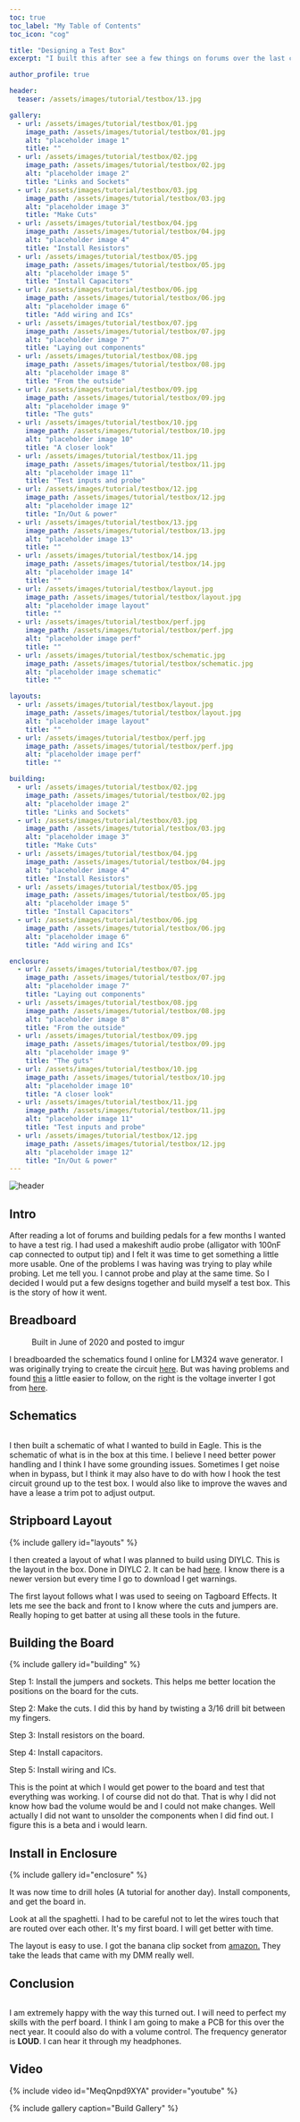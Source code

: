 ```yaml
---
toc: true
toc_label: "My Table of Contents"
toc_icon: "cog"

title: "Designing a Test Box"
excerpt: "I built this after see a few things on forums over the last couple of months."

author_profile: true

header:
  teaser: /assets/images/tutorial/testbox/13.jpg

gallery:
  - url: /assets/images/tutorial/testbox/01.jpg
    image_path: /assets/images/tutorial/testbox/01.jpg
    alt: "placeholder image 1"
    title: ""
  - url: /assets/images/tutorial/testbox/02.jpg
    image_path: /assets/images/tutorial/testbox/02.jpg
    alt: "placeholder image 2"
    title: "Links and Sockets"
  - url: /assets/images/tutorial/testbox/03.jpg
    image_path: /assets/images/tutorial/testbox/03.jpg
    alt: "placeholder image 3"
    title: "Make Cuts"
  - url: /assets/images/tutorial/testbox/04.jpg
    image_path: /assets/images/tutorial/testbox/04.jpg
    alt: "placeholder image 4"
    title: "Install Resistors"
  - url: /assets/images/tutorial/testbox/05.jpg
    image_path: /assets/images/tutorial/testbox/05.jpg
    alt: "placeholder image 5"
    title: "Install Capacitors"
  - url: /assets/images/tutorial/testbox/06.jpg
    image_path: /assets/images/tutorial/testbox/06.jpg
    alt: "placeholder image 6"
    title: "Add wiring and ICs"
  - url: /assets/images/tutorial/testbox/07.jpg
    image_path: /assets/images/tutorial/testbox/07.jpg
    alt: "placeholder image 7"
    title: "Laying out components"
  - url: /assets/images/tutorial/testbox/08.jpg
    image_path: /assets/images/tutorial/testbox/08.jpg
    alt: "placeholder image 8"
    title: "From the outside"
  - url: /assets/images/tutorial/testbox/09.jpg
    image_path: /assets/images/tutorial/testbox/09.jpg
    alt: "placeholder image 9"
    title: "The guts"
  - url: /assets/images/tutorial/testbox/10.jpg
    image_path: /assets/images/tutorial/testbox/10.jpg
    alt: "placeholder image 10"
    title: "A closer look"
  - url: /assets/images/tutorial/testbox/11.jpg
    image_path: /assets/images/tutorial/testbox/11.jpg
    alt: "placeholder image 11"
    title: "Test inputs and probe"
  - url: /assets/images/tutorial/testbox/12.jpg
    image_path: /assets/images/tutorial/testbox/12.jpg
    alt: "placeholder image 12"
    title: "In/Out & power"
  - url: /assets/images/tutorial/testbox/13.jpg
    image_path: /assets/images/tutorial/testbox/13.jpg
    alt: "placeholder image 13"
    title: ""
  - url: /assets/images/tutorial/testbox/14.jpg
    image_path: /assets/images/tutorial/testbox/14.jpg
    alt: "placeholder image 14"
    title: ""
  - url: /assets/images/tutorial/testbox/layout.jpg
    image_path: /assets/images/tutorial/testbox/layout.jpg
    alt: "placeholder image layout"
    title: ""
  - url: /assets/images/tutorial/testbox/perf.jpg
    image_path: /assets/images/tutorial/testbox/perf.jpg
    alt: "placeholder image perf"
    title: ""
  - url: /assets/images/tutorial/testbox/schematic.jpg
    image_path: /assets/images/tutorial/testbox/schematic.jpg
    alt: "placeholder image schematic"
    title: ""

layouts:
  - url: /assets/images/tutorial/testbox/layout.jpg
    image_path: /assets/images/tutorial/testbox/layout.jpg
    alt: "placeholder image layout"
    title: ""
  - url: /assets/images/tutorial/testbox/perf.jpg
    image_path: /assets/images/tutorial/testbox/perf.jpg
    alt: "placeholder image perf"
    title: ""

building:
  - url: /assets/images/tutorial/testbox/02.jpg
    image_path: /assets/images/tutorial/testbox/02.jpg
    alt: "placeholder image 2"
    title: "Links and Sockets"
  - url: /assets/images/tutorial/testbox/03.jpg
    image_path: /assets/images/tutorial/testbox/03.jpg
    alt: "placeholder image 3"
    title: "Make Cuts"
  - url: /assets/images/tutorial/testbox/04.jpg
    image_path: /assets/images/tutorial/testbox/04.jpg
    alt: "placeholder image 4"
    title: "Install Resistors"
  - url: /assets/images/tutorial/testbox/05.jpg
    image_path: /assets/images/tutorial/testbox/05.jpg
    alt: "placeholder image 5"
    title: "Install Capacitors"
  - url: /assets/images/tutorial/testbox/06.jpg
    image_path: /assets/images/tutorial/testbox/06.jpg
    alt: "placeholder image 6"
    title: "Add wiring and ICs"

enclosure:
  - url: /assets/images/tutorial/testbox/07.jpg
    image_path: /assets/images/tutorial/testbox/07.jpg
    alt: "placeholder image 7"
    title: "Laying out components"
  - url: /assets/images/tutorial/testbox/08.jpg
    image_path: /assets/images/tutorial/testbox/08.jpg
    alt: "placeholder image 8"
    title: "From the outside"
  - url: /assets/images/tutorial/testbox/09.jpg
    image_path: /assets/images/tutorial/testbox/09.jpg
    alt: "placeholder image 9"
    title: "The guts"
  - url: /assets/images/tutorial/testbox/10.jpg
    image_path: /assets/images/tutorial/testbox/10.jpg
    alt: "placeholder image 10"
    title: "A closer look"
  - url: /assets/images/tutorial/testbox/11.jpg
    image_path: /assets/images/tutorial/testbox/11.jpg
    alt: "placeholder image 11"
    title: "Test inputs and probe"
  - url: /assets/images/tutorial/testbox/12.jpg
    image_path: /assets/images/tutorial/testbox/12.jpg
    alt: "placeholder image 12"
    title: "In/Out & power"
---
```


![header](/assets/images/tutorial/testbox/13.jpg)

## Intro ##

After reading a lot of forums and building pedals for a few months I wanted to have a test rig. I had used a makeshift audio probe (alligator with 100nF cap connected to output tip) and I felt it was time to get something a little more usable. One of the problems I was having was trying to play while probing. Let me tell you. I cannot probe and play at the same time. So I decided I would put a few designs together and build myself a test box. This is the story of how it went.   

## Breadboard ##

<figure style="width: 480px" class="align-center">
  <a href="{{ site.url }}{{ site.baseurl }}/assets/images/tutorial/testbox/01.jpg"><img src="{{ site.url }}{{ site.baseurl }}/assets/images/tutorial/testbox/01.jpg" alt=""></a>
  <figcaption>Built in June of 2020 and posted to imgur</figcaption>
</figure>

I breadboarded the schematics found I online for LM324 wave generator. I was originally trying to create the circuit [here](http://www.learningaboutelectronics.com/Articles/unction-generator-circuit.php). But was having problems and found [this](https://www.instructables.com/id/THE-SIMPLEST-FUNCTION-GENERATOR-BUILT-ON-A-BREADBO/) a little easier to follow, on the right is the voltage inverter I got from [here](http://tagboardeffects.blogspot.com/2012/05/negative-voltage-inverter.html).

## Schematics ##

<figure style="width: 480px" class="align-center">
  <a href="{{ site.url }}{{ site.baseurl }}/assets/images/tutorial/testbox/schematic.jpg"><img src="{{ site.url }}{{ site.baseurl }}/assets/images/tutorial/testbox/schematic.jpg" alt=""></a>
</figure>

I then built a schematic of what I wanted to build in Eagle. This is the schematic of what is in the box at this time. I believe I need better power handling and I think I have some grounding issues. Sometimes I get noise when in bypass, but I think it may also have to do with how I hook the test circuit ground up to the test box. I would also like to improve the waves and have a lease a trim pot to adjust output.

## Stripboard Layout ##

{% include gallery id="layouts" %}

I then created a layout of what I was planned to build using DIYLC. This is the layout in the box. Done in DIYLC 2. It can be had [here](https://storage.googleapis.com/google-code-archive-downloads/v2/code.google.com/diy-layout-creator/diylc2_beta.zip). I know there is a newer version but every time I go to download I get warnings.

The first layout follows what I was used to seeing on Tagboard Effects. It lets me see the back and front to I know where the cuts and jumpers are. Really hoping to get batter at using all these tools in the future.

## Building the Board ##

{% include gallery id="building" %}

Step 1: Install the jumpers and sockets. This helps me better location the positions on the board for the cuts.

Step 2: Make the cuts. I did this by hand by twisting a 3/16 drill bit between my fingers.

Step 3: Install resistors on the board.

Step 4: Install capacitors.

Step 5: Install wiring and ICs.

This is the point at which I would get power to the board and test that everything was working. I of course did not do that. That is why I did not know how bad the volume would be and I could not make changes. Well actually I did not want to unsolder the components when I did find out. I figure this is a beta and i would learn.

## Install in Enclosure ##

{% include gallery id="enclosure" %}

It was now time to drill holes (A tutorial for another day). Install components, and get the board in. 

Look at all the spaghetti. I had to be careful not to let the wires touch that are routed over each other. It's my first board. I will get better with time.

The layout is easy to use. I got the banana clip socket from [amazon.](https://www.amazon.com/gp/product/B07C7WG23G/) They take the leads that came with my DMM really well.

## Conclusion ##

<figure class="align-center">
  <a href="{{ site.url }}{{ site.baseurl }}/assets/images/tutorial/testbox/14.jpg"><img src="{{ site.url }}{{ site.baseurl }}/assets/images/tutorial/testbox/14.jpg" alt=""></a>
</figure>

I am extremely happy with the way this turned out. I will need to perfect my skills with the perf board. I think I am going to make a PCB for this over the nect year. It coould also do with a volume control. The frequency generator is **LOUD**. I can hear it through my headphones. 

## Video ##

{% include video id="MeqQnpd9XYA" provider="youtube" %}

{% include gallery caption="Build Gallery" %}

